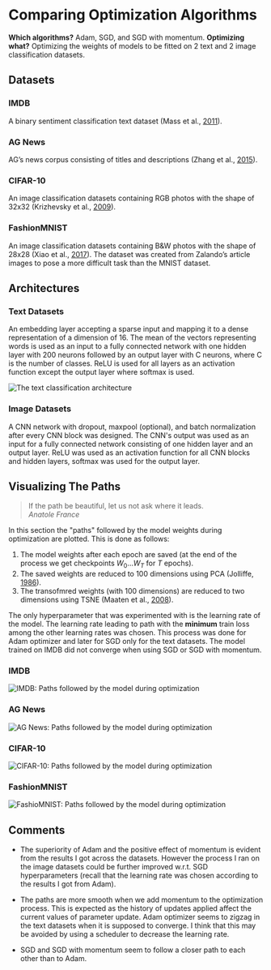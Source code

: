 # Comparing Optimization Algorithms
__Which algorithms?__ Adam, SGD, and SGD with momentum.
__Optimizing what?__ Optimizing the weights of models to be fitted on 2 text and 2 image classification datasets.

## Datasets
### IMDB
A binary sentiment classification text dataset (Mass et al., [2011](https://aclanthology.org/P11-1015)).

### AG News
AG’s news corpus consisting of titles and descriptions (Zhang et al., [2015](https://dblp.org/rec/journals/corr/ZhangZL15)).

### CIFAR-10
An image classification datasets containing RGB photos with the shape of 32x32 (Krizhevsky et al., [2009](https://www.cs.toronto.edu/~kriz/learning-features-2009-TR.pdf)).

### FashionMNIST
An image classification datasets containing B&W photos with the shape of 28x28 (Xiao et al., [2017](http://arxiv.org/abs/1708.07747)). The dataset was created from Zalando’s article images to pose a more difficult task than the MNIST dataset.

## Architectures
### Text Datasets
An embedding layer accepting a sparse input and mapping it to a dense representation of a dimension of 16. The mean of the vectors representing words is used as an input to a fully connected network with one hidden layer with 200 neurons followed by an output layer with C neurons, where C is the number of classes. ReLU is used for all layers as an activation function except the output layer where softmax is used.

![The text classification architecture](assets/text_classification_arch.svg)

### Image Datasets
A CNN network with dropout, maxpool (optional), and batch normalization after every CNN block was designed. The CNN's output was used as an input for a fully connected network consisting of one hidden layer and an output layer. ReLU was used as an activation function for all CNN blocks and hidden layers, softmax was used for the output layer.

## Visualizing The Paths
> If the path be beautiful, let us not ask where it leads.  
> _Anatole France_

In this section the "paths" followed by the model weights during optimization are plotted. This is done as follows:
1. The model weights after each epoch are saved (at the end of the process we get checkpoints $W_0 \ldots W_T$ for $T$ epochs).
2. The saved weights are reduced to 100 dimensions using PCA (Jolliffe, [1986](https://doi.org/10.1007/978-1-4757-1904-8_7)).
3. The transofmred weights (with 100 dimensions) are reduced to two dimensions using TSNE (Maaten et al., [2008](https://www.jmlr.org/papers/volume9/vandermaaten08a/vandermaaten08a.pdf)).

The only hyperparameter that was experimented with is the learning rate of the model. The learning rate leading to path with the __minimum__ train loss among the other learning rates was chosen. This process was done for Adam optimizer and later for SGD only for the text datasets. The model trained on IMDB did not converge when using SGD or SGD with momentum.

### IMDB
![IMDB: Paths followed by the model during optimization](assets/path_imdb.svg)

### AG News
![AG News: Paths followed by the model during optimization](assets/path_agnews.svg)

### CIFAR-10
![CIFAR-10: Paths followed by the model during optimization](assets/path_cifar10.svg)

### FashionMNIST
![FashioMNIST: Paths followed by the model during optimization](assets/path_fashionmnist.svg)


## Comments
 - The superiority of Adam and the positive effect of momentum is evident from the results I got across the datasets. However the process I ran on the image datasets could be further improved w.r.t. SGD hyperparameters (recall that the learning rate was chosen according to the results I got from Adam).

- The paths are more smooth when we add momentum to the optimization process. This is expected as the history of updates applied affect the current values of parameter update. Adam optimizer seems to zigzag in the text datasets when it is supposed to converge. I think that this may be avoided by using a scheduler to decrease the learning rate.

- SGD and SGD with momentum seem to follow a closer path to each other than to Adam.